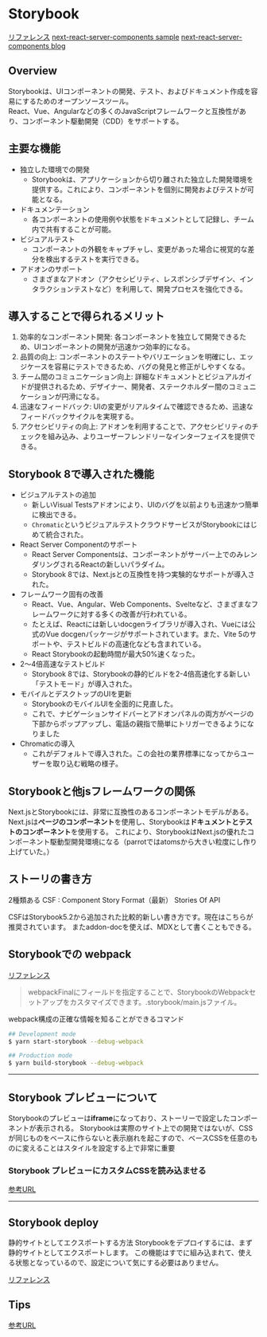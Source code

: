 # Storybook

[リファレンス](https://storybook.js.org/)
[next-react-server-components sample](https://github.com/shilman/next-react-server-components/tree/main?ref=storybookblog.ghost.io)
[next-react-server-components blog](https://storybook.js.org/blog/build-a-nextjs-app-with-rsc-msw-storybook/)

## Overview

Storybookは、UIコンポーネントの開発、テスト、およびドキュメント作成を容易にするためのオープンソースツール。  
React、Vue、Angularなどの多くのJavaScriptフレームワークと互換性があり、コンポーネント駆動開発（CDD）をサポートする。

## 主要な機能

- 独立した環境での開発
  - Storybookは、アプリケーションから切り離された独立した開発環境を提供する。これにより、コンポーネントを個別に開発およびテストが可能となる。
- ドキュメンテーション
  - 各コンポーネントの使用例や状態をドキュメントとして記録し、チーム内で共有することが可能。
- ビジュアルテスト
  - コンポーネントの外観をキャプチャし、変更があった場合に視覚的な差分を検出するテストを実行できる。
- アドオンのサポート
  - さまざまなアドオン（アクセシビリティ、レスポンシブデザイン、インタラクションテストなど）を利用して、開発プロセスを強化できる。

## 導入することで得られるメリット

1. 効率的なコンポーネント開発: 各コンポーネントを独立して開発できるため、UIコンポーネントの開発が迅速かつ効率的になる。
2. 品質の向上: コンポーネントのステートやバリエーションを明確にし、エッジケースを容易にテストできるため、バグの発見と修正がしやすくなる。
3. チーム間のコミュニケーション向上: 詳細なドキュメントとビジュアルガイドが提供されるため、デザイナー、開発者、ステークホルダー間のコミュニケーションが円滑になる。
4. 迅速なフィードバック: UIの変更がリアルタイムで確認できるため、迅速なフィードバックサイクルを実現する。
5. アクセシビリティの向上: アドオンを利用することで、アクセシビリティのチェックを組み込み、よりユーザーフレンドリーなインターフェイスを提供できる。

## Storybook 8で導入された機能

- ビジュアルテストの追加
  - 新しいVisual Testsアドオンにより、UIのバグを以前よりも迅速かつ簡単に検出できる。
  - `Chromatic`というビジュアルテストクラウドサービスがStorybookにはじめて統合された。
- React Server Componentのサポート
  - React Server Componentsは、コンポーネントがサーバー上でのみレンダリングされるReactの新しいパラダイム。
  - Storybook 8では、Next.jsとの互換性を持つ実験的なサポートが導入された。
- フレームワーク固有の改善
  - React、Vue、Angular、Web Components、Svelteなど、さまざまなフレームワークに対する多くの改善が行われている。
  - たとえば、Reactには新しいdocgenライブラリが導入され、Vueには公式のVue docgenパッケージがサポートされています。また、Vite 5のサポートや、テストビルドの高速化なども含まれている。
  - React Storybookの起動時間が最大50%速くなった。
- 2〜4倍高速なテストビルド
  - Storybook 8では、Storybookの静的ビルドを2-4倍高速化する新しい「テストモード」が導入された。
- モバイルとデスクトップのUIを更新
  - StorybookのモバイルUIを全面的に見直した。
  - これで、ナビゲーションサイドバーとアドオンパネルの両方がページの下部からポップアップし、電話の親指で簡単にトリガーできるようになりました
- Chromaticの導入
  - これがデフォルトで導入された。この会社の業界標準になってからユーザーを取り込む戦略の様子。


## Storybookと他jsフレームワークの関係

Next.jsとStorybookには、非常に互換性のあるコンポーネントモデルがある。
Next.jsは**ページのコンポーネント**を使用し、Storybookは**ドキュメントとテストのコンポーネント**を使用する。
これにより、StorybookはNext.jsの優れたコンポーネント駆動型開発環境になる（parrotではatomsから大きい粒度にし作り上げていた。）

## ストーリの書き方

2種類ある
CSF : Component Story Format（最新）
Stories Of API

CSFはStorybook5.2から追加された比較的新しい書き方です。現在はこちらが推奨されています。
またaddon-docを使えば、MDXとして書くこともできる。

## Storybookでの webpack

[リファレンス](https://storybook.js.org/docs/react/builders/webpack)

>webpackFinalにフィールドを指定することで、StorybookのWebpackセットアップをカスタマイズできます。.storybook/main.jsファイル。

webpack構成の正確な情報を知ることができるコマンド
```sh
## Development mode
$ yarn start-storybook --debug-webpack

## Production mode
$ yarn build-storybook --debug-webpack
```

---

## Storybook プレビューについて

Storybookのプレビューは**iframe**になっており、ストーリーで設定したコンポーネントが表示される。
Storybookは実際のサイト上での開発ではないが、CSSが同じものをベースに作らないと表示崩れを起こすので、ベースCSSを任意のものに変えることはスタイルを設定する上で非常に重要

### Storybook プレビューにカスタムCSSを読み込ませる

[参考URL](https://qiita.com/judah/items/ee735a899bf3782d7222)

---

## Storybook deploy

静的サイトとしてエクスポートする方法
Storybookをデプロイするには、まず静的サイトとしてエクスポートします。
この機能はすでに組み込まれて、使える状態となっているので、設定について気にする必要はありません。

[リファレンス](https://storybook.js.org/tutorials/intro-to-storybook/react/ja/deploy/)

## Tips

[参考URL](https://blog.microcms.io/storybook-react-use/)
